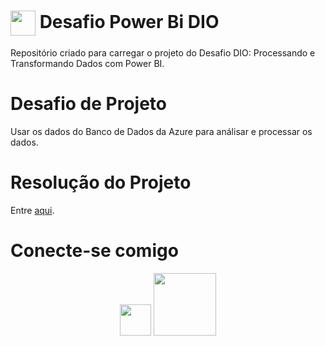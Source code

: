 <h1> 
<a href="https://www.dio.me/">
<img align="center" width="40px" src="https://hermes.digitalinnovation.one/assets/diome/logo-minimized.png"></a>
<span>Desafio Power Bi DIO</span>
</h1>



 Repositório criado para carregar o projeto do Desafio DIO: Processando e Transformando Dados com Power BI.

<h1>Desafio de Projeto</h1>

 Usar os dados do Banco de Dados da Azure para análisar e processar os dados.

<h1>Resolução do Projeto</h1>

Entre <a href="https://github.com/anajuliab/dio_bi_desafio/blob/main/power%20bi%20dio%20desafio.pbix" target="_blank">aqui</a>.

<h1>Conecte-se comigo</h1>

<div align="center"> 
<a href="https://www.linkedin.com/in/ana-julia-bernardi-de-souza-5b0427204/" target="_blank"><img src="https://cdn-icons-png.flaticon.com/512/174/174857.png" width="50"></a> 
<a href="https://www.dio.me/users/anajulia_b" target="_blank"><img src="https://hermes.dio.me/assets/diome/logo.png" width="100"></a> 
</div>
